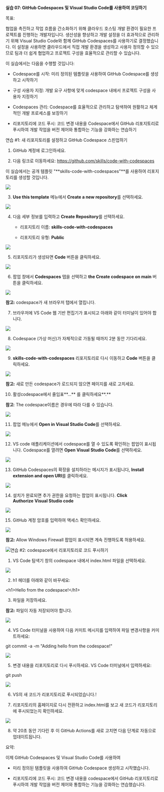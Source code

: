 **실습 07: GitHub Codespaces 및 Visual Studio Code를 사용하여 코딩하기**

목표:

협업을 촉진하고 작업 흐름을 간소화하기 위해 클라우드 호스팅 개발 환경이
필요한 프로젝트를 진행하는 개발자입니다. 생산성을 향상하고 개발 설정을
더 효과적으로 관리하기 위해 Visual Studio Code와 함께 GitHub
Codespaces를 사용하기로 결정했습니다. 이 설정을 사용하면 클라우드에서
직접 개발 환경을 생성하고 사용자 정의할 수 있으므로 팀과 더 쉽게
협업하고 프로젝트 구성을 효율적으로 관리할 수 있습니다.

이 실습에서는 다음을 수행할 것입니다:

- Codespace를 시작: 미리 정의된 템플릿을 사용하여 GitHub Codespace를
  생성하고 시작하기

- 구성 사용자 지정: 개발 요구 사항에 맞게 codespace 내에서 프로젝트
  구성을 사용자 지정하기

- Codespaces 관리: Codespace를 효율적으로 관리하고 탐색하여 원활하고
  체계적인 개발 프로세스를 보장하기

- 리포지토리에 코드 푸시: 코드 변경 내용을 Codespace에서 GitHub
  리포지토리로 푸시하여 개발 작업을 버전 제어와 통합하는 기능을 강화하는
  연습하기

연습 \#1: 새 리포지토리를 설정하고 GitHub Codespace 스핀업하기

1.  GitHub 계정에 로그인하세요.

2.  다음 링크로
    이동하세요: https://github.com/skills/code-with-codespaces

이 실습에서는 공개 템플릿 "**skills-code-with-codespaces"**를 사용하여
리포지토리를 생성할 것입니다.

![](./media/image1.jpeg)

3.  **Use this template** 메뉴에서 **Create a new repository**를
    선택하세요.

![](./media/image2.jpeg)

4.  다음 세부 정보를 입력하고 **Create Repository**를 선택하세요.

    - 리포지토리 이름: **skills-code-with-codespaces**

    - 리포지토리 유형: **Public**

![](./media/image3.jpeg)

5.  리포지토리가 생성돠면 **Code** 버튼을 클릭하세요.

![](./media/image4.jpeg)

6.  팝업 창에서 **Codespaces** 탭을 선택하고 **the Create codespace on
    main** 버튼을 클릭하세요.

![](./media/image5.jpeg)

**참고:** codespace가 새 브라우저 탭에서 열립니다.

7.  브라우저에 VS Code 웹 기반 편집기가 표시되고 아래와 같이 터미널이
    있어야 합니다.

![](./media/image6.jpeg)

8.  Codespace (가상 머신)가 자체적으로 가동될 때까지 2분 동안
    기다리세요.

![](./media/image7.jpeg)

9.  **skills-code-with-codespaces** 리포지토리로 다시
    이동하고 **Code** 버튼을 클릭하세요.

![](./media/image8.jpeg)

**참고:** 새로 만든 codespace가 로드되지 않으면 페이지를 새로 고치세요.

10. 활성codespace에서 줄임표**…** 를 클릭하세요\*\*.\*\*

**참고**: The codespace이름은 경우에 따라 다를 수 있습니다.

![](./media/image9.jpeg)

11. 팝업 메뉴에서 **Open in Visual Studio Code**를 선택하세요.

![](./media/image10.jpeg)

12. VS code 애플리케이션에서 codespace를 열 수 있도록 확인하는 팝업이
    표시됩니다. Codespace를 열려면 **Open Visual Studio Code**를
    선택하세요.

![](./media/image11.jpeg)

13. GitHub Codespaces의 확장을 설치하라는 메시지가 표시됩니다, **Install
    extension and open URI**를 클릭하세요.

![](./media/image12.jpeg)

14. 설치가 완료되면 추가 권한을 요청하는 팝업이 표시됩니다. **Click
    Authorize** **Visual Studio code**

![](./media/image13.jpeg)

15. GitHub 계정 암호를 입력하여 액세스 확인하세요.

![](./media/image14.jpeg)

**참고:** Allow Windows Firewall 팝업이 표시되면 계속 진행하도록
허용하세요.

![](./media/image15.jpeg)연습
\#2: codespace에서 리포지토리로 코드 푸시하기

1.  VS Code 탐색기 창의 codespace 내에서 index.html 파일을 선택하세요.

![](./media/image16.jpeg)

2.  h1 헤더를 아래와 같이 바꾸세요:

\<h1\>Hello from the codespace!\</h1\>

3.  파일을 저장하세요.

**참고:** 파일이 자동 저장되어야 합니다.

![](./media/image17.jpeg)

4.  VS Code 터미널을 사용하여 다음 커미트 메시지를 입력하여 파일
    변경사항을 커미트하세요:

git commit -a -m "Adding hello from the codespace!"

![](./media/image18.jpeg)

5.  변경 내용을 리포지토리로 다시 푸시하세요. VS Code 터미널에서
    입력하세요:

git push

![](./media/image19.jpeg)

6.  VS의 새 코드가 리포지토리로 푸시되었습니다.!

7.  리포지토리의 홈페이지로 다시 전환하고 index.html를 보고 새 코드가
    리포지토리에 푸시되었는지 확인하세요.

![](./media/image20.jpeg)

8.  약 20초 동안 기다린 후 이 GitHub Actions를 새로 고치면 다음 단계로
    자동으로 업데이트됩니다.

요약:

이제 GitHub Codespaces 및 Visual Studio Code를 사용하여

- 미리 정의된 템플릿을 사용하여 GitHub Codespace 생성하고 시작했습니다.

- 리포지토리에 코드 푸시: 코드 변경 내용을 codespace에서 GitHub
  리포지토리로 푸시하여 개발 작업을 버전 제어와 통합하는 기능을 강화하는
  연습했습니다.
